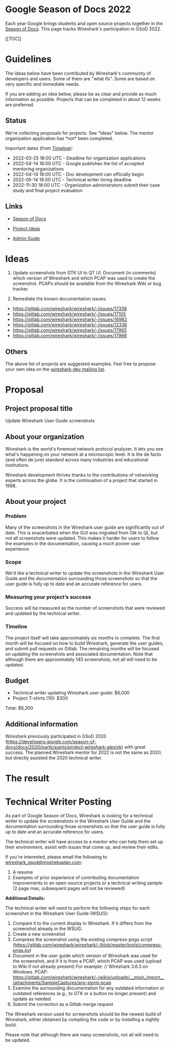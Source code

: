 # Google Season of Docs 2022

Each year Google brings students and open source projects together in the [Season of Docs](https://developers.google.com/season-of-docs). This page tracks Wireshark's participation in GSoD 2022.

[[_TOC_]]

# Guidelines

The ideas below have been contributed by Wireshark's community of developers and users. Some of them are "what ifs". Some are based on very specific and immediate needs.

If you are adding an idea below, please be as clear and provide as much information as possible. Projects that can be completed in about 12 weeks are preferred.

## Status

We're collecting proposals for projects. See "Ideas" below. The mentor organization application has \*not\* been completed.

Important dates (from [Timeline](https://developers.google.com/season-of-docs/docs/timeline)):
  - 2022-03-25 18:00 UTC - Deadline for organization applications
  - 2022-04-14 18:00 UTC - Google publishes the list of accepted mentoring organizations
  - 2022-04-14 18:00 UTC - Doc development can officially begin
  - 2022-05-14 18:00 UTC - Technical writer hiring deadline
  - 2022-11-30 18:00 UTC - Organization administrators submit their case study and final project evaluation

## Links

  - [Season of Docs](https://developers.google.com/season-of-docs)

  - [Project ideas](https://developers.google.com/season-of-docs/docs/project-ideas)

  - [Admin Guide](https://developers.google.com/season-of-docs/docs/admin-guide)

# Ideas

1. Update screenshots from GTK UI to QT UI. Document (in comments) which version of Wireshark and which PCAP was used to create the screenshot. PCAPs should be available from the Wireshark Wiki or bug tracker.

2. Remediate the known documentation issues:
* https://gitlab.com/wireshark/wireshark/-/issues/17338
* https://gitlab.com/wireshark/wireshark/-/issues/17105
* https://gitlab.com/wireshark/wireshark/-/issues/16982
* https://gitlab.com/wireshark/wireshark/-/issues/12336
* https://gitlab.com/wireshark/wireshark/-/issues/17965
* https://gitlab.com/wireshark/wireshark/-/issues/17966

## Others

The above list of projects are suggested examples. Feel free to propose your own idea on the [wireshark-dev mailing list](https://www.wireshark.org/lists/wireshark-dev/).

# Proposal
## Project proposal title
Update Wireshark User Guide screenshots

## About your organization
Wireshark is the world's foremost network protocol analyzer. It lets you see what's happening on your network at a microscopic level. It is the de facto (and often de jure) standard across many industries and educational institutions.

Wireshark development thrives thanks to the contributions of networking experts across the globe. It is the continuation of a project that started in 1998.

## About your project
### Problem
Many of the screenshots in the Wireshark user guide are significantly out of date. This is exacerbated when the GUI was migrated from Gtk to Qt, but not all screenshots were updated. This makes it harder for users to follow the examples in the documentation, causing a much poorer user experience.

### Scope
We'd like a technical writer to update the screenshots in the Wireshark User Guide and the documentation surrounding those screenshots so that the user guide is fully up to date and an accurate reference for users.

### Measuring your project’s success
Success will be measured as the number of screenshots that were reviewed and updated by the technical writer.

### Timeline
The project itself will take approximately six months to complete. The first month will be focused on how to build Wireshark, generate the user guides, and submit pull requests on Gitlab. The remaining months will be focused on updating the screenshots and associated documentation. Note that although there are approximately 140 screenshots, not all will need to be updated.

## Budget
- Technical writer updating Wireshark user guide: $6,000
- Project T-shirts (10): $300

Total: $6,300

## Additional information

Wireshark previously participated in GSoD 2020 (https://developers.google.com/season-of-docs/docs/2020/participants/project-wireshark-alexnik) with great success. The planned Wireshark mentor for 2022 is not the same as 2020, but directly assisted the 2020 technical writer.

# The result

# Technical Writer Posting

As part of Google Season of Docs, Wireshark is looking for a technical writer to update the screenshots in the Wireshark User Guide and the documentation surrounding those screenshots so that the user guide is fully up to date and an accurate reference for users.

The technical writer will have access to a mentor who can help them set up their environment, assist with issues that come up, and review their edits.

If you're interested, please email the following to wireshark_gsod@moshekaplan.com: 
1) A resume
2) Examples of prior experience of contributing documentation improvements to an open-source projects or a technical writing sample (2 page max, subsequent pages will not be reviewed)

**Additional Details:**

The technical writer will need to perform the following steps for each screenshot in the Wireshark User Guide (WSUG):
1) Compare it to the current display in Wireshark. If it differs from the screenshot already in the WSUG:
2) Create a new screenshot
3) Compress the screenshot using the existing compress-pngs script (https://gitlab.com/wireshark/wireshark/-/blob/master/tools/compress-pngs.py)
4) Document in the user guide which version of Wireshark was used for the screenshot, and if it is from a PCAP, which PCAP was used (upload to Wiki if not already present)
For example:
// Wireshark 3.6.3 on Windows. PCAP: https://gitlab.com/wireshark/wireshark/-/wikis/uploads/__moin_import__/attachments/SampleCaptures/arp-storm.pcap
5) Examine the surrounding documentation for any outdated information or outdated references (e.g., to GTK or a button no longer present) and update as needed
6) Submit the correction as a Gitlab merge request

The Wireshark version used for screenshots should be the newest build of Wireshark, either obtained by compiling the code or by installing a nightly build.

Please note that although there are many screenshots, not all will need to be updated.